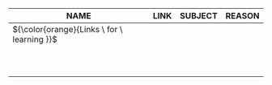 
| NAME | LINK | SUBJECT | REASON |
|----------|----------|-----|-------|
| ${\color{orange}{Links \  for \ learning }}$| | | |
| |  |  |  |
|  |  |  |  |
|  |  |  |  |
|  |  |  |  |
|  |  |  |  |
|  |  |  |  |
|  |  |  |  |
|  |  |  |  |
|  |  |  |  |
|  |  |  |  |

       
